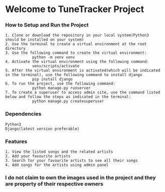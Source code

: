 # Welcome to TuneTracker Project

### How to Setup and Run the Project
    1. Clone or download the repository in your local system(Python3 should be installed on your system)
    2. Use the terminal to create a virtual environment at the root directory
    3. Use the following command to create the virtual environment:
                python -m venv venv
    4. Activate the virtual environment using the following command:
                venv/scripts/activate
    5. After the virtual environment is activated(which will be indicated in the terminal), use the following command to install django
                pip install django
    6. To run the project, use the following command:
                python manage.py runserver
    7. To create a superuser to access admin site, use the command listed below and follow the steps as indicated in the terminal:
                python manage.py createsuperuser

    
### Dependencies
    Python3
    Django(latest version preferable)

### Features
    1. View the listed songs and the related artists
    2. Add your favourite artists
    3. Search for your favourite artists to see all their songs
    4. Add songs for the artists using admin panel

### I do not claim to own the images used in the project and they are property of their respective owners 